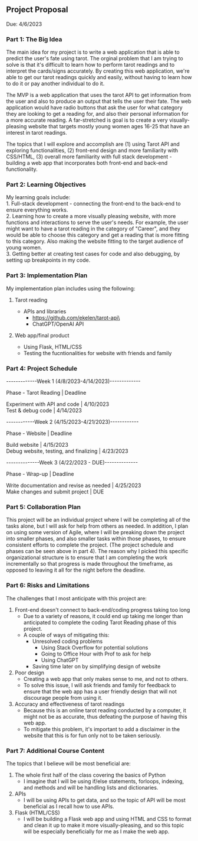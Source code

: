 ## Project Proposal
Due: 4/6/2023

<!-- The project proposal is worth 12% of the project grade.
Your proposal should contain seven parts, as specified below. The document need not be very long, but the more detail you include, the better feedback we can provide for your team: -->

<!-- The Big Idea: What is the main idea of your project? What topics will you explore and what will you accomplish? Describe your minimum viable product (MVP) and your stretch goal.
Learning Objectives: Since this is a team project, you may want to articulate both shared and individual learning goals.
Implementation Plan: This part may be somewhat ambiguous initially. You might have identified a library or a framework that you believe would be helpful for your project at this early stage. If you're uncertain about executing your project plan, provide a rough plan describing how you'll investigate this information further.
Project Schedule: You have 6 weeks (roughly) to finish the project. Draft a general timeline for your project. Depending on your project, you might be able to provide a detailed schedule or only an overview. Preparation of a longer project is also accompanied by present uncertainty, and this schedule will likely require revisions as the project progresses.
Collaboration Plan: How will you collaborate with your teammates on this project? Will you divide tasks and then incorporate them separately? Will you undertake a comprehensive pair program? Explain how you'll ensure effective team collaboration. This may also entail information on any software development methodologies you anticipate using (e.g. agile development). Be sure to clarify why you've picked this specific organizational structure.
Risks and Limitations: What do you believe is the most significant threat to this project's success?
Additional Course Content: What topics do you believe will be beneficial to your project?
The proposal must be written using markdown format. We recommend checking out https://markdown-it.github.io if you need more help with markdown syntax. You need to commit and push this proposal to your project GitHub repository. Everyone needs to submit the URL of the proposal to Canvas for grading purposes.

You should also come to class with a printed version of this proposal. We will have about 10 minutes to meet with each team. You should designate one of the two team members to take notes.

For extra reading: 150+ Pitch Deck Examples From the Most Successful Startups. -->

### Part 1: The Big Idea

The main idea for my project is to write a web application that is able to predict the user's fate using tarot. The orginal problem that I am trying to solve is that it's difficult to learn how to perform tarot readings and to interpret the cards/signs accurately. By creating this web application, we're able to get our tarot readings quickly and easily, without having to learn how to do it or pay another individual to do it.

The MVP is a web application that uses the tarot API to get information from the user and also to produce an output that tells the user their fate. The web application would have radio buttons that ask the user for what category they are looking to get a reading for, and also their personal information for a more accurate reading. A far-stretched is goal is to create a very visually-pleasing website that targets mostly young women ages 16-25 that have an interest in tarot readings.

The topics that I will explore and accomplish are (1) using Tarot API and exploring functionalities, (2) front-end design and more familiarity with CSS/HTML, (3) overall more familiarity with full stack development - building a web app that incorporates both front-end and back-end functionality.


### Part 2: Learning Objectives

My learning goals include:\
    1. Full-stack development - connecting the front-end to the back-end to ensure everything works.\
    2. Learning how to create a more visually pleasing website, with more functions and interactions to serve the user's needs. For example, the user might want to have a tarot reading in the category of "Career", and they would be able to choose this category and get a reading that is more fitting to this category. Also making the website fitting to the target audience of young women.\
    3. Getting better at creating test cases for code and also debugging, by setting up breakpoints in my code.


### Part 3: Implementation Plan

My implementation plan includes using the following:
1. Tarot reading
    - APIs and libraries
         - https://github.com/ekelen/tarot-api\
         - ChatGPT/OpenAI API

2. Web app/final product
      - Using Flask, HTML/CSS
      - Testing the fucntionalities for website with friends and family 

### Part 4: Project Schedule

-------------Week 1 (4/8/2023-4/14/2023)-------------

Phase - Tarot Reading | Deadline

Experiment with API and code | 4/10/2023\
Test & debug code | 4/14/2023

------------Week 2 (4/15/2023-4/21/2023)------------

Phase - Website | Deadline

Build website | 4/15/2023\
Debug website, testing, and finalizing | 4/23/2023

--------------Week 3 (4/22/2023 - DUE)--------------

Phase - Wrap-up | Deadline

Write documentation and revise as needed | 4/25/2023\
Make changes and submit project | DUE

### Part 5: Collaboration Plan

This project will be an individual project where I will be completing all of the tasks alone, but I will ask for help from others as needed. In addition, I plan on using some version of Agile, where I will be preaking down the project into smaller phases, and also smaller tasks within those phases, to ensure consistent efforts to complete the project. (The project schedule and phases can be seen above in part 4). The reason why I picked this specific organizational structure is to ensure that I am completing the work incrementally so that progress is made throughout the timeframe, as opposed to leaving it all for the night before the deadline.

### Part 6: Risks and Limitations

The challenges that I most anticipate with this project are:
1. Front-end doesn't connect to back-end/coding progress taking too long
    - Due to a variety of reasons, it could end up taking me longer than anticipated to complete the coding Tarot Reading phase of this project.
    - A couple of ways of mitigating this:
      - Unresolved coding problems
        - Using Stack Overflow for potential solutions
        - Going to Office Hour with Prof to ask for help
        - Using ChatGPT
      - Saving time later on by simplifying design of website
2. Poor design
    - Creating a web app that only makes sense to me, and not to others.
    - To solve this issue, I will ask friends and family for feedback to ensure that the web app has a user friendly design that will not discourage people from using it.
3. Accuracy and effectiveness of tarot readings
    - Because this is an online tarot reading conducted by a computer, it might not be as accurate, thus defeating the purpose of having this web app.
    - To mitigate this problem, it's important to add a disclaimer in the website that this is for fun only not to be taken seriously.

### Part 7: Additional Course Content
The topics that I believe will be most beneficial are:
1. The whole first half of the class covering the basics of Python
    - I imagine that I will be using if/else statements, forloops, indexing, and methods and will be handling lists and dictionaries.
2. APIs
    - I will be using APIs to get data, and so the topic of API will be most beneficial as I recall how to use APIs.
3. Flask (HTML/CSS)
    - I will be building a Flask web app and using HTML and CSS to format and clean it up to make it more visually-pleasing, and so this topic will be especially beneficially for me as I make the web app.